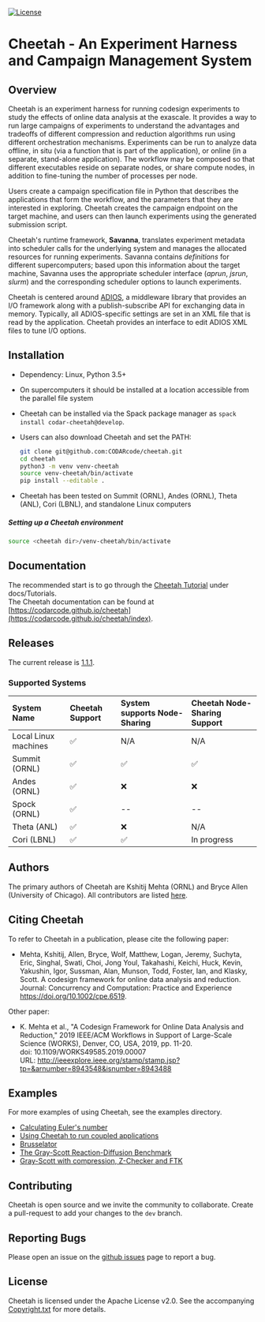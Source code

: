[![License](https://img.shields.io/badge/License-Apache%202.0-blue.svg)](https://opensource.org/licenses/Apache-2.0)

Cheetah - An Experiment Harness and Campaign Management System
==============================================================

Overview
--------

Cheetah is an experiment harness for running codesign experiments to study the effects of online data analysis at the exascale. It provides a way to run large campaigns of experiments to understand the advantages and tradeoffs of different compression and reduction algorithms run using different orchestration mechanisms. Experiments can be run to analyze data offline, in situ (via a function that is part of the application), or online (in a separate, stand-alone application). The workflow may be composed so that different executables reside on separate nodes, or share compute nodes, in addition to fine-tuning the number of processes per node.

Users create a campaign specification file in Python that describes the applications that form the workflow, and the parameters that they are interested in exploring. Cheetah creates the campaign endpoint on the target machine, and users can then launch experiments using the generated submission script.

Cheetah's runtime framework, **Savanna**, translates experiment metadata into scheduler calls for the underlying system and manages the allocated resources for running experiments. Savanna contains *definitions* for different supercomputers; based upon this information about the target machine, Savanna uses the appropriate scheduler interface (*aprun*, *jsrun*, *slurm*) and the corresponding scheduler options to launch experiments.

Cheetah is centered around [ADIOS](https://adios2.readthedocs.io/en/latest/index.html), a middleware library that provides an I/O framework along with a publish-subscribe API for exchanging data in memory. Typically, all ADIOS-specific settings are set in an XML file that is read by the application. Cheetah provides an interface to edit ADIOS XML files to tune I/O options.


Installation
------------
* Dependency: Linux, Python 3.5+
* On supercomputers it should be installed at a location accessible from the parallel file system
* Cheetah can be installed via the Spack package manager as `spack install codar-cheetah@develop`.
* Users can also download Cheetah and set the PATH:

  ```bash
  git clone git@github.com:CODARcode/cheetah.git
  cd cheetah          
  python3 -m venv venv-cheetah
  source venv-cheetah/bin/activate
  pip install --editable .
  ```
* Cheetah has been tested on Summit (ORNL), Andes (ORNL), Theta (ANL), Cori (LBNL), and standalone Linux computers

##### Setting up a Cheetah environment
   ```bash
   source <cheetah dir>/venv-cheetah/bin/activate
   ```

Documentation
-------------
The recommended start is to go through the [Cheetah Tutorial](https://github.com/CODARcode/cheetah/blob/dev/docs/Tutorials/Cheetah-Tutorial-ECP-AM-2020.pptx) under docs/Tutorials.    
The Cheetah documentation can be found at [https://codarcode.github.io/cheetah](https://codarcode.github.io/cheetah/index).

Releases
--------
The current release is [1.1.1](https://github.com/CODARcode/cheetah/releases/tag/v1.1.1).

### Supported Systems
System Name | Cheetah Support | System supports Node-Sharing | Cheetah Node-Sharing Support 
:-----------| :---------------| :----------------------------| :---------------------------
Local Linux machines | :white_check_mark: | N/A | N/A
Summit (ORNL) | :white_check_mark: | :white_check_mark: | :white_check_mark:
Andes (ORNL) | :white_check_mark: | :x: | :x:
Spock (ORNL) | :white_check_mark: | -- | --
Theta (ANL) | :white_check_mark: | :x: | N/A
Cori (LBNL) | :white_check_mark: | :white_check_mark: | In progress

Authors
-------
The primary authors of Cheetah are Kshitij Mehta (ORNL) and Bryce Allen (University of Chicago).
All contributors are listed [here](https://github.com/CODARcode/cheetah/graphs/contributors).

Citing Cheetah
--------------
To refer to Cheetah in a publication, please cite the following paper:

* Mehta, Kshitij, Allen, Bryce, Wolf, Matthew, Logan, Jeremy, Suchyta, Eric, Singhal, Swati, Choi, Jong Youl, Takahashi, Keichi, Huck, Kevin, Yakushin, Igor, Sussman, Alan, Munson, Todd, Foster, Ian, and Klasky, Scott.
A codesign framework for online data analysis and reduction.
Journal: Concurrency and Computation: Practice and Experience
https://doi.org/10.1002/cpe.6519.

Other paper:
* K. Mehta et al., "A Codesign Framework for Online Data Analysis and Reduction," 2019 IEEE/ACM Workflows in Support of Large-Scale Science (WORKS), Denver, CO, USA, 2019, pp. 11-20.  
doi: 10.1109/WORKS49585.2019.00007  
URL: http://ieeexplore.ieee.org/stamp/stamp.jsp?tp=&arnumber=8943548&isnumber=8943488

Examples
--------
For more examples of using Cheetah, see the examples directory.

  - [Calculating Euler's number](https://github.com/CODARcode/cheetah/tree/master/examples/01-eulers_number)
  - [Using Cheetah to run coupled applications](https://github.com/CODARcode/cheetah/tree/master/examples/02-coupling)
  - [Brusselator](https://github.com/CODARcode/cheetah/tree/master/examples/03-brusselator)
  - [The Gray-Scott Reaction-Diffusion Benchmark](https://github.com/CODARcode/cheetah/tree/master/examples/04-gray-scott)
  - [Gray-Scott with compression, Z-Checker and FTK](https://github.com/CODARcode/cheetah/tree/master/examples/05-gray-scott-compression)

Contributing
------------
Cheetah is open source and we invite the community to collaborate. Create a pull-request to add your changes to the `dev` branch.

Reporting Bugs
--------------
Please open an issue on the [github issues](https://github.com/CODARcode/cheetah/issues) page to report a bug.

License
-------
Cheetah is licensed under the Apache License v2.0.
See the accompanying [Copyright.txt](Copyright.txt) for more details.

